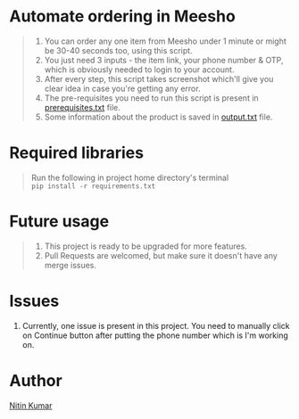 # Automate ordering in Meesho

> 1. You can order any one item from Meesho under 1 minute or might be 30-40 seconds too, using this script.  
> 2. You just need 3 inputs - the item link, your phone number & OTP, which is obviously needed to login to your account.  
> 3. After every step, this script takes screenshot which'll give you clear idea in case you're getting any error.  
> 4. The pre-requisites you need to run this script is present in [prerequisites.txt](prerequisites.txt) file.  
> 5. Some information about the product is saved in [output.txt](output.txt) file.  


# Required libraries

> Run the following in project home directory's terminal  
    ```
    pip install -r requirements.txt
    ```

# Future usage

> 1. This project is ready to be upgraded for more features.  
> 2. Pull Requests are welcomed, but make sure it doesn't have any merge issues.  

# Issues

1. Currently, one issue is present in this project. You need to manually click on Continue button after putting the phone number which is I'm working on.  


# Author

[Nitin Kumar](https://nitinkr.me/)
